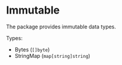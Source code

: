 Immutable
===

The package provides immutable data types.

Types:

- Bytes (`[]byte`)
- StringMap (`map[string]string`)

<!-- TODO: describe types -->
